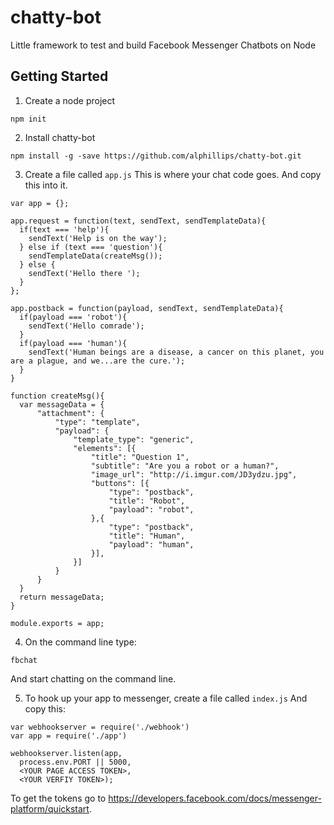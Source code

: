 # chatty-bot
Little framework to test and build Facebook Messenger Chatbots on Node


## Getting Started

1. Create a node project
  ```
  npm init
  ```

2. Install chatty-bot

  ```
  npm install -g -save https://github.com/alphillips/chatty-bot.git
  ```
3. Create a file called `app.js`
  This is where your chat code goes. And copy this into it.
  ```
  var app = {};

  app.request = function(text, sendText, sendTemplateData){
    if(text === 'help'){
      sendText('Help is on the way');
    } else if (text === 'question'){
      sendTemplateData(createMsg());
    } else {
      sendText('Hello there ');
    }
  };

  app.postback = function(payload, sendText, sendTemplateData){
    if(payload === 'robot'){
      sendText('Hello comrade');
    }
    if(payload === 'human'){
      sendText('Human beings are a disease, a cancer on this planet, you are a plague, and we...are the cure.');
    }
  }

  function createMsg(){
    var messageData = {
        "attachment": {
            "type": "template",
            "payload": {
                "template_type": "generic",
                "elements": [{
                    "title": "Question 1",
                    "subtitle": "Are you a robot or a human?",
                    "image_url": "http://i.imgur.com/JD3ydzu.jpg",
                    "buttons": [{
                        "type": "postback",
                        "title": "Robot",
                        "payload": "robot",
                    },{
                        "type": "postback",
                        "title": "Human",
                        "payload": "human",
                    }],
                }]
            }
        }
    }
    return messageData;
  }

  module.exports = app;
  ```

4. On the command line type:
  ```
  fbchat
  ```

  And start chatting on the command line.

5. To hook up your app to messenger, create a file called ```index.js```
  And copy this:
  ```
  var webhookserver = require('./webhook')
  var app = require('./app')

  webhookserver.listen(app,
    process.env.PORT || 5000,
    <YOUR PAGE ACCESS TOKEN>,
    <YOUR VERFIY TOKEN>);

  ```

To get the tokens go to https://developers.facebook.com/docs/messenger-platform/quickstart.
